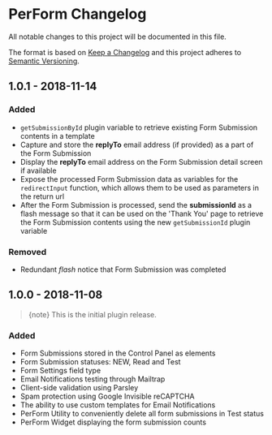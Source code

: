 # PerForm Changelog

All notable changes to this project will be documented in this file.

The format is based on [Keep a Changelog](http://keepachangelog.com/) and this project adheres to [Semantic Versioning](http://semver.org/).

## 1.0.1 - 2018-11-14

### Added

- `getSubmissionById` plugin variable to retrieve existing Form Submission contents in a template
- Capture and store the **replyTo** email address (if provided) as a part of the Form Submission
- Display the **replyTo** email address on the Form Submission detail screen if available
- Expose the processed Form Submission data as variables for the  `redirectInput` function, which allows them to be used as parameters in the return url
- After the Form Submission is processed, send the **submissionId** as a flash message so that it can be used on the 'Thank You' page to retrieve the Form Submission contents using the new `getSubmissionId` plugin variable

### Removed

- Redundant *flash* notice that Form Submission was completed

## 1.0.0 - 2018-11-08

> {note} This is the initial plugin release.

### Added

- Form Submissions stored in the Control Panel as elements
- Form Submission statuses: NEW, Read and Test
- Form Settings field type
- Email Notifications testing through Mailtrap
- Client-side validation using Parsley
- Spam protection using Google Invisible reCAPTCHA
- The ability to use custom templates for Email Notifications
- PerForm Utility to conveniently delete all form submissions in Test status
- PerForm Widget displaying the form submission counts
